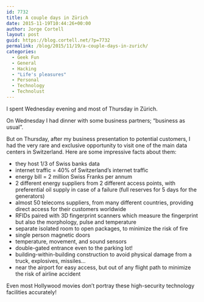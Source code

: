 ```yaml
---
id: 7732
title: A couple days in Zürich
date: 2015-11-19T10:44:26+00:00
author: Jorge Cortell
layout: post
guid: https://blog.cortell.net/?p=7732
permalink: /blog/2015/11/19/a-couple-days-in-zurich/
categories:
  - Geek Fun
  - General
  - Hacking
  - "Life's pleasures"
  - Personal
  - Technology
  - Technolust
---
```


  
I spent Wednesday evening and most of Thursday in Zürich.

On Wednesday I had dinner with some business partners; “business as usual”.

But on Thursday, after my business presentation to potential customers, I had the very rare and exclusive opportunity to visit one of the main data centers in Switzerland. Here are some impressive facts about them:

  * they host 1/3 of Swiss banks data
  * internet traffic = 40% of Switzerland’s internet traffic
  * energy bill = 2 million Swiss Franks per annum
  * 2 different energy suppliers from 2 different access points, with preferential oil supply in case of a failure (full reserves for 5 days for the generators)
  * almost 50 telecoms suppliers, from many different countries, providing direct access for their customers worldwide
  * RFIDs paired with 3D fingerprint scanners which measure the fingerprint but also the morphology, pulse and temperature
  * separate isolated room to open packages, to minimize the risk of fire
  * single person magnetic doors
  * temperature, movement, and sound sensors
  * double-gated entrance even to the parking lot!
  * building-within-building construction to avoid physical damage from a truck, explosives, missiles…
  * near the airport for easy access, but out of any flight path to minimize the risk of airline accident

Even most Hollywood movies don’t portray these high-security technology facilities accurately!